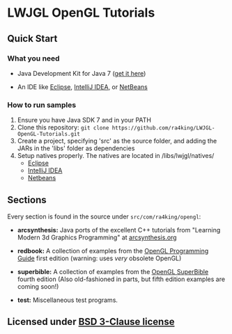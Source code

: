 LWJGL OpenGL Tutorials
======================

## Quick Start ##

### What you need ###

* Java Development Kit for Java 7 ([get it here](http://www.oracle.com/technetwork/java/javase/downloads/index.html))

* An IDE like [Eclipse](http://eclipse.org), [IntelliJ IDEA](http://jetbrains.com/idea), or [NetBeans](http://netbeans.org)

### How to run samples ###

1. Ensure you have Java SDK 7 and in your PATH
2. Clone this repository: `git clone https://github.com/ra4king/LWJGL-OpenGL-Tutorials.git`
3. Create a project, specifying 'src' as the source folder, and adding the JARs in the 'libs' folder as dependencies
4. Setup natives properly. The natives are located in /libs/lwjgl/natives/
	+ [Eclipse](http://lwjgl.com/wiki/index.php?title=Setting_Up_LWJGL_with_Eclipse)
	+ [IntelliJ IDEA](http://lwjgl.com/wiki/index.php?title=Setting_Up_LWJGL_with_IntelliJ_IDEA)
	+ [Netbeans](http://lwjgl.com/wiki/index.php?title=Setting_Up_LWJGL_with_NetBeans)

## Sections ##

Every section is found in the source under `src/com/ra4king/opengl`:

* **arcsynthesis:** Java ports of the excellent C++ tutorials from "Learning Modern 3d Graphics Programming"
at [arcsynthesis.org](https://www.roiatalla.com/public/arcsynthesis/)


* **redbook:** A collection of examples from the [OpenGL Programming Guide](http://www.glprogramming.com/red/) first edition
 (warning: uses _very_ obsolete OpenGL)


* **superbible:** A collection of examples from the [OpenGL SuperBible](http://www.starstonesoftware.com/OpenGL/) fourth edition
(Also old-fashioned in parts, but fifth edition examples are coming soon!)


* **test:** Miscellaneous test programs.

## Licensed under [BSD 3-Clause license](http://opensource.org/licenses/BSD-3-Clause) ##
